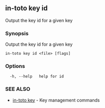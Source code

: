 ## in-toto key id

Output the key id for a given key

### Synopsis

Output the key id for a given key

```
in-toto key id <file> [flags]
```

### Options

```
  -h, --help   help for id
```

### SEE ALSO

* [in-toto key](in-toto_key.md)	 - Key management commands

